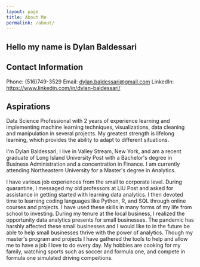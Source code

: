 ```yaml
---
layout: page
title: About Me
permalink: /about/
---
```


## Hello my name is Dylan Baldessari

## Contact Information
Phone: (516)749-3529
Email: dylan.baldessari@gmail.com
LinkedIn: https://www.linkedin.com/in/dylan-baldessari/

## Aspirations

Data Science Professional with 2 years of experience learning and implementing machine learning techniques, visualizations, data cleaning and manipulation in several projects. My greatest strength is lifelong learning, which provides the ability to adapt to different situations.

I'm Dylan Baldessari, I live in Valley Stream, New York, and am a recent graduate of Long Island University Post with a Bachelor's degree in Business Administration and a concentration in Finance. I am currently attending Northeastern University for a Master's degree in Analytics.

I have various job experiences from the small to corporate level. During quarantine, I messaged my old professors at LIU Post and asked for assistance in getting started with learning data analytics. I then devoted time to learning coding languages like Python, R, and SQL through online courses and projects. I have used these skills in many forms of my life from school to investing. During my tenure at the local business, I realized the opportunity data analytics presents for small businesses. The pandemic has harshly affected these small businesses and I would like to in the future be able to help small businesses thrive with the power of analytics. Though my master's program and projects I have gathered the tools to help and allow me to have a job I love to do every day. My hobbies are cooking for my family, watching sports such as soccer and formula one, and compete in formula one simulated driving compeitions.


